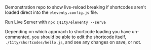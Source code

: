 Demonstration repo to show live-reload breaking if shortcodes aren't loaded direct into the `eleventy.config.js` file.

Run Live Server with `npx @11ty/eleventy --serve`

Depending on which approach to shortcode loading you have un-commented, you should be able to edit the shortcode itself, `./11ty/shortcodes/hello.js`, and see any changes on save, or not.